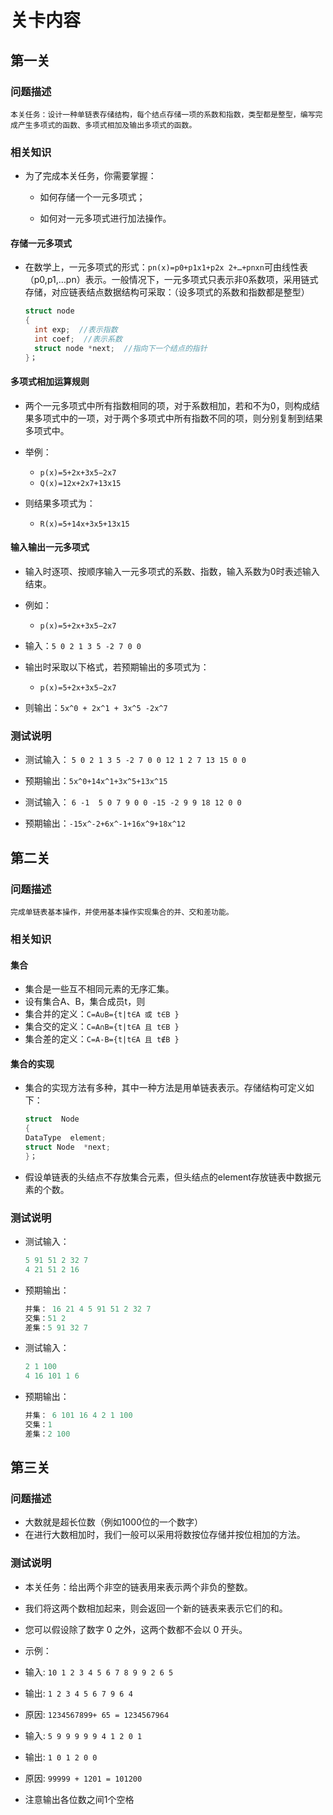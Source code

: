 # 关卡内容

## 第一关

### 问题描述

    本关任务：设计一种单链表存储结构，每个结点存储一项的系数和指数，类型都是整型，编写完成产生多项式的函数、多项式相加及输出多项式的函数。

### 相关知识

- 为了完成本关任务，你需要掌握：

  - 如何存储一个一元多项式；

  - 如何对一元多项式进行加法操作。

#### 存储一元多项式

- 在数学上，一元多项式的形式：`pn(x)=p0+p1x1+p2x 2+…+pnxn`可由线性表（p0,p1,…pn）表示。一般情况下，一元多项式只表示非0系数项，采用链式存储，对应链表结点数据结构可采取：（设多项式的系数和指数都是整型）

  ```cpp
  struct node
  {
    int exp;  //表示指数
    int coef;  //表示系数
    struct node *next;  //指向下一个结点的指针
  }；
  ```

#### 多项式相加运算规则

- 两个一元多项式中所有指数相同的项，对于系数相加，若和不为0，则构成结果多项式中的一项，对于两个多项式中所有指数不同的项，则分别复制到结果多项式中。

- 举例：
  - `p(x)=5+2x+3x5−2x7`
  - `Q(x)=12x+2x7+13x15`
  
- 则结果多项式为：
  - `R(x)=5+14x+3x5+13x15`
 
#### 输入输出一元多项式

- 输入时逐项、按顺序输入一元多项式的系数、指数，输入系数为0时表述输入结束。

- 例如：
  - `p(x)=5+2x+3x5−2x7`
- 输入：`5 0 2 1 3 5 -2 7 0 0`

- 输出时采取以下格式，若预期输出的多项式为：
  - `p(x)=5+2x+3x5−2x7`
- 则输出：`5x^0 + 2x^1 + 3x^5 -2x^7`

### 测试说明

- 测试输入：
`5 0 2 1 3 5 -2 7 0 0 12 1 2 7 13 15 0 0`
- 预期输出：`5x^0+14x^1+3x^5+13x^15`

- 测试输入：
`6 -1  5 0 7 9 0 0 -15 -2 9 9 18 12 0 0`
- 预期输出：`-15x^-2+6x^-1+16x^9+18x^12`

## 第二关

### 问题描述

    完成单链表基本操作，并使用基本操作实现集合的并、交和差功能。

### 相关知识

#### 集合

- 集合是一些互不相同元素的无序汇集。
- 设有集合A、B，集合成员t，则
- 集合并的定义：`C=A∪B={t|t∈A 或 t∈B }`
- 集合交的定义：`C=A∩B={t|t∈A 且 t∈B }`
- 集合差的定义：`C=A-B={t|t∈A 且 t∉B }`

#### 集合的实现

- 集合的实现方法有多种，其中一种方法是用单链表表示。存储结构可定义如下：

  ```cpp
  struct  Node
  {
  DataType  element;
  struct Node  *next;
  }；
  ```

- 假设单链表的头结点不存放集合元素，但头结点的element存放链表中数据元素的个数。

### 测试说明

- 测试输入：

  ```cpp
  5 91 51 2 32 7
  4 21 51 2 16
  ```

- 预期输出：

  ```cpp
  并集： 16 21 4 5 91 51 2 32 7
  交集：51 2
  差集：5 91 32 7
  ```

- 测试输入：

  ```cpp
  2 1 100
  4 16 101 1 6
  ```

- 预期输出：

  ```cpp
  并集： 6 101 16 4 2 1 100
  交集：1
  差集：2 100
  ```

## 第三关

### 问题描述

- 大数就是超长位数（例如1000位的一个数字）
- 在进行大数相加时，我们一般可以采用将数按位存储并按位相加的方法。

### 测试说明

- 本关任务：给出两个非空的链表用来表示两个非负的整数。
- 我们将这两个数相加起来，则会返回一个新的链表来表示它们的和。
- 您可以假设除了数字 0 之外，这两个数都不会以 0 开头。

- 示例：

- 输入: `10 1 2 3 4 5 6 7 8 9 9 2 6 5`
- 输出: `1 2 3 4 5 6 7 9 6 4`
- 原因: `1234567899+ 65 = 1234567964`

- 输入: `5 9 9 9 9 9 4 1 2 0 1`
- 输出: `1 0 1 2 0 0`
- 原因: `99999 + 1201 = 101200`
- 注意输出各位数之间1个空格
